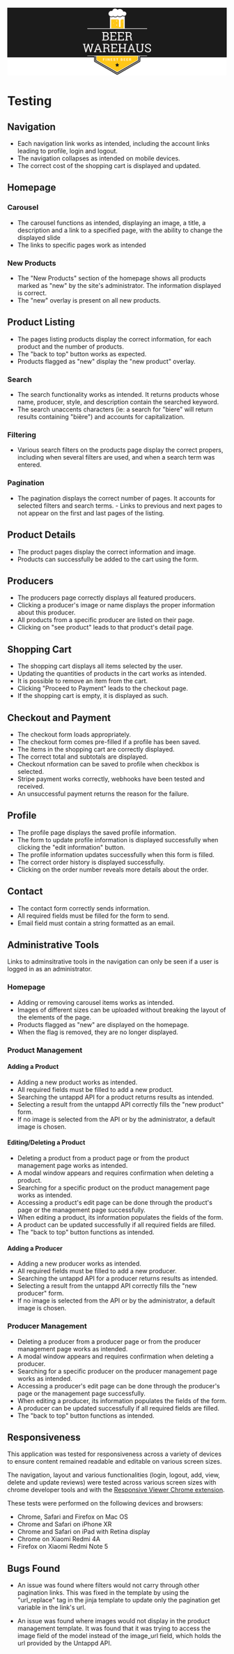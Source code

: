 ![Beer WareHaus Logo](readme-files/beer-warehaus-readme-logo.png)

# Testing

## Navigation

-   Each navigation link works as intended, including the account links leading to profile, login and logout.
-   The navigation collapses as intended on mobile devices.
-   The correct cost of the shopping cart is displayed and updated.

## Homepage

### Carousel

-   The carousel functions as intended, displaying an image, a title, a description and a link to a specified page, with the ability to change the displayed slide
-   The links to specific pages work as intended

### New Products

-   The "New Products" section of the homepage shows all products marked as "new" by the site's administrator. The information displayed is correct.
-   The "new" overlay is present on all new products.

## Product Listing

-   The pages listing products display the correct information, for each product and the number of products.
-   The "back to top" button works as expected.
-   Products flagged as "new" display the "new product" overlay.

### Search

-   The search functionality works as intended. It returns products whose name, producer, style, and description contain the searched keyword.
-   The search unaccents characters (ie: a search for "biere" will return results containing "bière") and accounts for capitalization.

### Filtering

-   Various search filters on the products page display the correct propers, including when several filters are used, and when a search term was entered.

### Pagination

-   The pagination displays the correct number of pages. It accounts for selected filters and search terms. - Links to previous and next pages to not appear on the first and last pages of the listing.

## Product Details

-   The product pages display the correct information and image.
-   Products can successfully be added to the cart using the form.

## Producers

-   The producers page correctly displays all featured producers.
-   Clicking a producer's image or name displays the proper information about this producer.
-   All products from a specific producer are listed on their page.
-   Clicking on "see product" leads to that product's detail page.

## Shopping Cart

-   The shopping cart displays all items selected by the user.
-   Updating the quantities of products in the cart works as intended.
-   It is possible to remove an item from the cart.
-   Clicking "Proceed to Payment" leads to the checkout page.
-   If the shopping cart is empty, it is displayed as such.

## Checkout and Payment

-   The checkout form loads appropriately.
-   The checkout form comes pre-filled if a profile has been saved.
-   The items in the shopping cart are correctly displayed.
-   The correct total and subtotals are displayed.
-   Checkout nformation can be saved to profile when checkbox is selected.
-   Stripe payment works correctly, webhooks have been tested and received.
-   An unsuccessful payment returns the reason for the failure.

## Profile

-   The profile page displays the saved profile information.
-   The form to update profile information is displayed successfully when clicking the "edit information" button.
-   The profile information updates successfully when this form is filled.
-   The correct order history is displayed successfully.
-   Clicking on the order number reveals more details about the order.

## Contact

-   The contact form correctly sends information.
-   All required fields must be filled for the form to send.
-   Email field must contain a string formatted as an email.

## Administrative Tools

Links to adminsitrative tools in the navigation can only be seen if a user is logged in as an administrator.

### Homepage

-   Adding or removing carousel items works as intended.
-   Images of different sizes can be uploaded without breaking the layout of the elements of the page.
-   Products flagged as "new" are displayed on the homepage.
-   When the flag is removed, they are no longer displayed.

### Product Management

#### Adding a Product

-   Adding a new product works as intended.
-   All required fields must be filled to add a new product.
-   Searching the untappd API for a product returns results as intended.
-   Selecting a result from the untappd API correctly fills the "new product" form.
-   If no image is selected from the API or by the administrator, a default image is chosen.

#### Editing/Deleting a Product

-   Deleting a product from a product page or from the product management page works as intended.
-   A modal window appears and requires confirmation when deleting a product.
-   Searching for a specific product on the product management page works as intended.
-   Accessing a product's edit page can be done through the product's page or the management page successfully.
-   When editing a product, its information populates the fields of the form.
-   A product can be updated successfully if all required fields are filled.
-   The "back to top" button functions as intended.

#### Adding a Producer

-   Adding a new producer works as intended.
-   All required fields must be filled to add a new producer.
-   Searching the untappd API for a producer returns results as intended.
-   Selecting a result from the untappd API correctly fills the "new producer" form.
-   If no image is selected from the API or by the administrator, a default image is chosen.

### Producer Management

-   Deleting a producer from a producer page or from the producer management page works as intended.
-   A modal window appears and requires confirmation when deleting a producer.
-   Searching for a specific producer on the producer management page works as intended.
-   Accessing a producer's edit page can be done through the producer's page or the management page successfully.
-   When editing a producer, its information populates the fields of the form.
-   A producer can be updated successfully if all required fields are filled.
-   The "back to top" button functions as intended.

## Responsiveness

This application was tested for responsiveness across a variety of devices to ensure content remained readable and editable on various screen sizes.

The navigation, layout and various functionalities (login, logout, add, view, delete and update reviews) were tested across various screen sizes with chrome developer tools and with the [Responsive Viewer Chrome extension](https://chrome.google.com/webstore/detail/responsive-viewer/inmopeiepgfljkpkidclfgbgbmfcennb).

These tests were performed on the following devices and browsers:

-   Chrome, Safari and Firefox on Mac OS
-   Chrome and Safari on iPhone XR
-   Chrome and Safari on iPad with Retina display
-   Chrome on Xiaomi Redmi 4A
-   Firefox on Xiaomi Redmi Note 5

## Bugs Found

-   An issue was found where filters would not carry through other pagination links. This was fixed in the template by using the "url_replace" tag in the jinja template to update only the pagination get variable in the link's url.

-   An issue was found where images would not display in the product management template. It was found that it was trying to access the image field of the model instead of the image_url field, which holds the url provided by the Untappd API.
